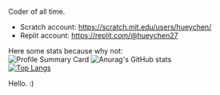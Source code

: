 Coder of all time.
- Scratch account: https://scratch.mit.edu/users/hueychen/
- Replit account: https://replit.com/@hueychen27

Here some stats because why not:  
![Profile Summary Card](https://github-profile-summary-cards.vercel.app/api/cards/profile-details?username=hueychen27&theme=github_dark)
![Anurag's GitHub stats](https://github-readme-stats.vercel.app/api?username=hueychen27&show_icons=true&theme=github_dark)  
[![Top Langs](https://github-readme-stats.vercel.app/api/top-langs/?username=hueychen27&show_icons=true&theme=github_dark)](https://github.com/hueychen27)
<!---
hueychen27/hueychen27 is a ✨ special ✨ repository because its `README.md` (this file) appears on your GitHub profile.
You can click the Preview link to take a look at your changes.
--->
Hello. :)   
